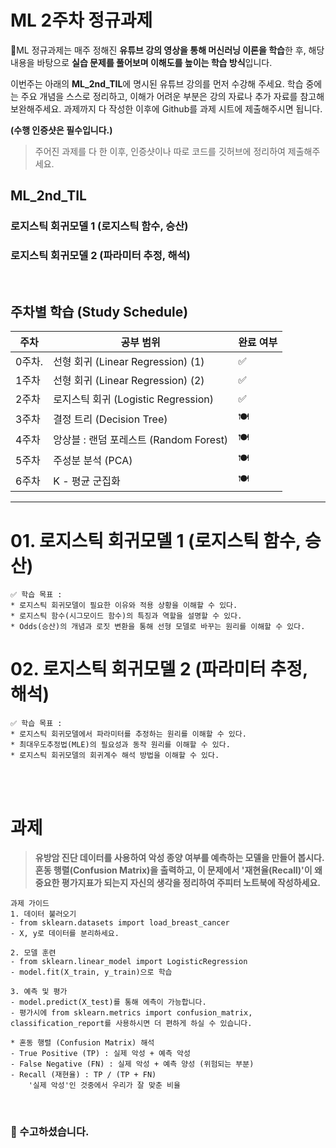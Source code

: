 # ML 2주차 정규과제

📌ML 정규과제는 매주 정해진 **유튜브 강의 영상을 통해 머신러닝 이론을 학습**한 후, 해당 내용을 바탕으로 **실습 문제를 풀어보며 이해도를 높이는 학습 방식**입니다. 

이번주는 아래의 **ML_2nd_TIL**에 명시된 유튜브 강의를 먼저 수강해 주세요. 학습 중에는 주요 개념을 스스로 정리하고, 이해가 어려운 부분은 강의 자료나 추가 자료를 참고해 보완해주세요. 과제까지 다 작성한 이후에 Github를 과제 시트에 제출해주시면 됩니다.



**(수행 인증샷은 필수입니다.)** 

> 주어진 과제를 다 한 이후, 인증샷이나 따로 코드를 깃허브에 정리하여 제출해주세요.



## ML_2nd_TIL

### 로지스틱 회귀모델 1 (로지스틱 함수, 승산)

### 로지스틱 회귀모델 2 (파라미터 추정, 해석)

<br>



## 주차별 학습 (Study Schedule)

| 주차   | 공부 범위                              | 완료 여부 |
| ------ | -------------------------------------- | --------- |
| 0주차. | 선형 회귀 (Linear Regression) (1)      | ✅         |
| 1주차  | 선형 회귀 (Linear Regression) (2)      | ✅         |
| 2주차  | 로지스틱 회귀 (Logistic Regression)    | ✅         |
| 3주차  | 결정 트리 (Decision Tree)              | 🍽️         |
| 4주차  | 앙상블 : 랜덤 포레스트 (Random Forest) | 🍽️         |
| 5주차  | 주성분 분석 (PCA)                      | 🍽️         |
| 6주차  | K - 평균 군집화                        | 🍽️         |

<!-- 여기까진 그대로 둬 주세요-->



---

# 01. 로지스틱 회귀모델 1 (로지스틱 함수, 승산)

```
✅ 학습 목표 :
* 로지스틱 회귀모델이 필요한 이유와 적용 상황을 이해할 수 있다.
* 로지스틱 함수(시그모이드 함수)의 특징과 역할을 설명할 수 있다.
* Odds(승산)의 개념과 로짓 변환을 통해 선형 모델로 바꾸는 원리를 이해할 수 있다. 
```

<!-- 새롭게 배운 내용을 자유롭게 정리해주세요.-->



# 02. 로지스틱 회귀모델 2 (파라미터 추정, 해석)

```
✅ 학습 목표 :
* 로지스틱 회귀모델에서 파라미터를 추정하는 원리를 이해할 수 있다.
* 최대우도추정법(MLE)의 필요성과 동작 원리를 이해할 수 있다.
* 로지스틱 회귀모델의 회귀계수 해석 방법을 이해할 수 있다. 
```

<!-- 새롭게 배운 내용을 자유롭게 정리해주세요.-->



<br>
<br>

# 과제

> **유방암 진단 데이터를 사용하여 악성 종양 여부를 예측하는 모델을 만들어 봅시다. 혼동 행렬(Confusion Matrix)을 출력하고, 이 문제에서 '재현율(Recall)'이 왜 중요한 평가지표가 되는지 자신의 생각을 정리하여 주피터 노트북에 작성하세요.**



~~~
과제 가이드
1. 데이터 불러오기
- from sklearn.datasets import load_breast_cancer
- X, y로 데이터를 분리하세요.

2. 모델 훈련
- from sklearn.linear_model import LogisticRegression
- model.fit(X_train, y_train)으로 학습

3. 예측 및 평가
- model.predict(X_test)를 통해 에측이 가능합니다.
- 평가시에 from sklearn.metrics import confusion_matrix, classification_report를 사용하시면 더 편하게 하실 수 있습니다. 

* 혼동 행렬 (Confusion Matrix) 해석
- True Positive (TP) : 실제 악성 + 예측 악성
- False Negative (FN) : 실제 악성 + 예측 양성 (위험되는 부분)
- Recall (재현율) : TP / (TP + FN) 
	'실제 악성'인 것중에서 우리가 잘 맞춘 비율 
~~~



<br>

### 🎉 수고하셨습니다.